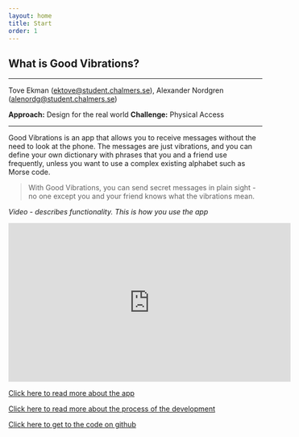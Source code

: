 ```yaml
---
layout: home
title: Start 
order: 1
---
```


## What is Good Vibrations?

---

Tove Ekman (ektove@student.chalmers.se), Alexander Nordgren (alenordg@student.chalmers.se)

**Approach:** Design for the real world **Challenge:** Physical Access

---


Good Vibrations is an app that allows you to receive messages without the need to look at the phone. The messages are just vibrations, and you can define your own dictionary with phrases that you and a friend use frequently, unless you want to use a complex existing alphabet such as Morse code. 

> With Good Vibrations, you can send secret messages in plain sight - no one except you and your friend knows what the vibrations mean. 

*Video - describes functionality. This is how you use the app*

<iframe width="560" height="315" src="https://www.youtube.com/embed/CzVaDYxC1dU" frameborder="0" allow="accelerometer; autoplay; clipboard-write; encrypted-media; gyroscope; picture-in-picture" allowfullscreen></iframe>


[Click here to read more about the app](https://oeoeoe.github.io/GoodVibrations/What.html)

[Click here to read more about the process of the development](https://oeoeoe.github.io/GoodVibrations/How.html)

[Click here to get to the code on github](https://github.com/oeoeoe/GoodVibrations)


